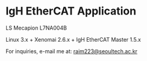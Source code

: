 # IgH EtherCAT Application

LS Mecapion L7NA004B 


Linux 3.x + Xenomai 2.6.x + IgH EtherCAT Master 1.5.x


For inquiries, e-mail me at: raim223@seoultech.ac.kr
